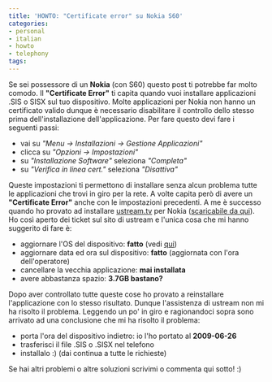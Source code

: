 ```yaml
---
title: 'HOWTO: "Certificate error" su Nokia S60'
categories:
- personal
- italian
- howto
- telephony
tags:
---
```

Se sei possessore di un **Nokia** (con S60) questo post ti potrebbe far molto
comodo. Il **"Certificate Error"** ti capita quando vuoi installare
applicazioni .SIS o SISX sul tuo dispositivo. Molte applicazioni per Nokia non
hanno un certificato valido dunque è necessario disabilitare il controllo
dello stesso prima dell'installazione dell'applicazione. Per fare questo devi
fare i seguenti passi:

  * vai su _"Menu -> Installazioni -> Gestione Applicazioni"_
  * clicca su _"Opzioni -> Impostazioni"_
  * su _"Installazione Software"_ seleziona _"Completa"_
  * su _"Verifica in linea cert."_ seleziona _"Disattiva"_
  
Queste impostazioni ti permettono di installare senza alcun problema tutte le
applicazioni che trovi in giro per la rete. A volte capita però di avere un
**"Certificate Error"** anche con le impostazioni precedenti. A me è successo
quando ho provato ad installare [ustream.tv](http://ustream.tv) per Nokia
([scaricabile da qui](http://www.ustream.tv/mobile/broadcaster)). Ho così
aperto dei ticket sul sito di ustream e l'unica cosa che mi hanno suggerito di
fare è:

  * aggiornare l'OS del dispositivo: **fatto** (vedi [qui]({{site.url}}/2009/08/29/howto-sbrandizzare-il-nokia-e71/))
  * aggiornare data ed ora sul dispositivo: **fatto** (aggiornata con l'ora dell'operatore)
  * cancellare la vecchia applicazione: **mai installata**
  * avere abbastanza spazio: **3.7GB bastano?**

Dopo aver controllato tutte queste cose ho provato a reinstallare
l'applicazione con lo stesso risultato. Dunque l'assistenza di ustream non mi
ha risolto il problema. Leggendo un po' in giro e ragionandoci sopra sono
arrivato ad una conclusione che mi ha risolto il problema:

  * porta l'ora del dispositivo indietro: io l'ho portato al **2009-06-26**
  * trasferisci il file .SIS o .SISX nel telefono
  * installalo :) (dai continua a tutte le richieste)

Se hai altri problemi o altre soluzioni scrivimi o commenta qui sotto! :)

